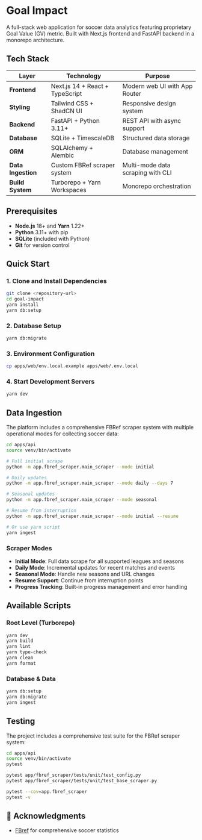 # Goal Impact

A full-stack web application for soccer data analytics featuring proprietary Goal Value (GV) metric. Built with Next.js frontend and FastAPI backend in a monorepo architecture.

## Tech Stack

| Layer | Technology | Purpose |
|-------|------------|---------|
| **Frontend** | Next.js 14 + React + TypeScript | Modern web UI with App Router |
| **Styling** | Tailwind CSS + ShadCN UI | Responsive design system |
| **Backend** | FastAPI + Python 3.11+ | REST API with async support |
| **Database** | SQLite + TimescaleDB | Structured data storage |
| **ORM** | SQLAlchemy + Alembic | Database management |
| **Data Ingestion** | Custom FBRef scraper system | Multi-mode data scraping with CLI |
| **Build System** | Turborepo + Yarn Workspaces | Monorepo orchestration |

## Prerequisites

- **Node.js** 18+ and **Yarn** 1.22+
- **Python** 3.11+ with pip
- **SQLite** (included with Python)
- **Git** for version control

## Quick Start

### 1. Clone and Install Dependencies

```bash
git clone <repository-url>
cd goal-impact
yarn install
yarn db:setup
```

### 2. Database Setup

```bash
yarn db:migrate
```

### 3. Environment Configuration

```bash
cp apps/web/env.local.example apps/web/.env.local
```

### 4. Start Development Servers

```bash
yarn dev
```

## Data Ingestion

The platform includes a comprehensive FBRef scraper system with multiple operational modes for collecting soccer data:

```bash
cd apps/api
source venv/bin/activate

# Full initial scrape
python -m app.fbref_scraper.main_scraper --mode initial

# Daily updates
python -m app.fbref_scraper.main_scraper --mode daily --days 7

# Seasonal updates
python -m app.fbref_scraper.main_scraper --mode seasonal

# Resume from interruption
python -m app.fbref_scraper.main_scraper --mode initial --resume

# Or use yarn script
yarn ingest
```

### Scraper Modes

- **Initial Mode**: Full data scrape for all supported leagues and seasons
- **Daily Mode**: Incremental updates for recent matches and events
- **Seasonal Mode**: Handle new seasons and URL changes
- **Resume Support**: Continue from interruption points
- **Progress Tracking**: Built-in progress management and error handling

## Available Scripts

### Root Level (Turborepo)

```bash
yarn dev
yarn build
yarn lint
yarn type-check
yarn clean
yarn format
```

### Database & Data

```bash
yarn db:setup
yarn db:migrate
yarn ingest
```

## Testing

The project includes a comprehensive test suite for the FBRef scraper system:

```bash
cd apps/api
source venv/bin/activate
pytest

pytest app/fbref_scraper/tests/unit/test_config.py
pytest app/fbref_scraper/tests/unit/test_base_scraper.py

pytest --cov=app.fbref_scraper
pytest -v
```

## 🙏 Acknowledgments

- [FBref](https://fbref.com/) for comprehensive soccer statistics
